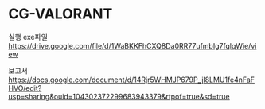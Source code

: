 # CG-VALORANT
실행 exe파일
https://drive.google.com/file/d/1WaBKKFhCXQ8Da0RR77ufmbIg7fqlqWie/view

보고서
https://docs.google.com/document/d/14Rjr5WHMJP679P_jl8LMU1fe4nFaFHVO/edit?usp=sharing&ouid=104302372299683943379&rtpof=true&sd=true
